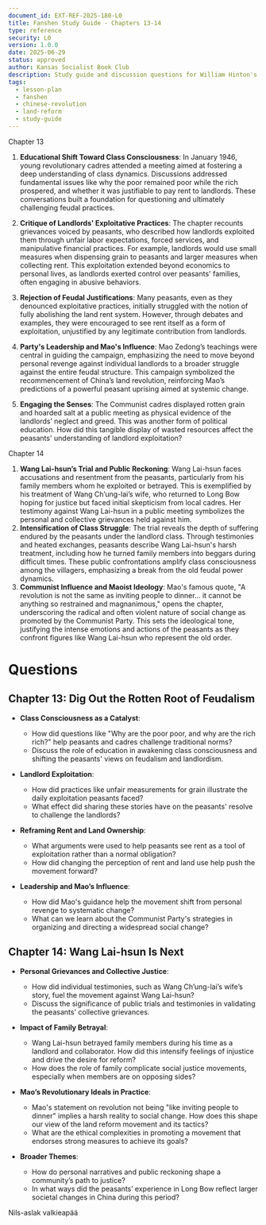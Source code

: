 ```yaml
---
document_id: EXT-REF-2025-180-L0
title: Fanshen Study Guide - Chapters 13-14
type: reference
security: L0
version: 1.0.0
date: 2025-06-29
status: approved
author: Kansas Socialist Book Club
description: Study guide and discussion questions for William Hinton's Fanshen, focusing on class consciousness and land reform
tags:
  - lesson-plan
  - fanshen
  - chinese-revolution
  - land-reform
  - study-guide
---
```


Chapter 13
1. **Educational Shift Toward Class Consciousness**: In January 1946, young revolutionary cadres attended a meeting aimed at fostering a deep understanding of class dynamics. Discussions addressed fundamental issues like why the poor remained poor while the rich prospered, and whether it was justifiable to pay rent to landlords. These conversations built a foundation for questioning and ultimately challenging feudal practices.

2. **Critique of Landlords' Exploitative Practices**: The chapter recounts grievances voiced by peasants, who described how landlords exploited them through unfair labor expectations, forced services, and manipulative financial practices. For example, landlords would use small measures when dispensing grain to peasants and larger measures when collecting rent. This exploitation extended beyond economics to personal lives, as landlords exerted control over peasants' families, often engaging in abusive behaviors.

3. **Rejection of Feudal Justifications**: Many peasants, even as they denounced exploitative practices, initially struggled with the notion of fully abolishing the land rent system. However, through debates and examples, they were encouraged to see rent itself as a form of exploitation, unjustified by any legitimate contribution from landlords.

4. **Party's Leadership and Mao's Influence**: Mao Zedong’s teachings were central in guiding the campaign, emphasizing the need to move beyond personal revenge against individual landlords to a broader struggle against the entire feudal structure. This campaign symbolized the recommencement of China’s land revolution, reinforcing Mao’s predictions of a powerful peasant uprising aimed at systemic change.
   
5. **Engaging the Senses**: The Communist cadres displayed rotten grain and hoarded salt at a public meeting as physical evidence of the landlords’ neglect and greed. This was another form of political education. How did this tangible display of wasted resources affect the peasants' understanding of landlord exploitation?
   
Chapter 14
1. **Wang Lai-hsun’s Trial and Public Reckoning**: Wang Lai-hsun faces accusations and resentment from the peasants, particularly from his family members whom he exploited or betrayed. This is exemplified by his treatment of Wang Ch’ung-lai’s wife, who returned to Long Bow hoping for justice but faced initial skepticism from local cadres. Her testimony against Wang Lai-hsun in a public meeting symbolizes the personal and collective grievances held against him.
2. **Intensification of Class Struggle**: The trial reveals the depth of suffering endured by the peasants under the landlord class. Through testimonies and heated exchanges, peasants describe Wang Lai-hsun's harsh treatment, including how he turned family members into beggars during difficult times. These public confrontations amplify class consciousness among the villagers, emphasizing a break from the old feudal power dynamics.
3. **Communist Influence and Maoist Ideology**: Mao's famous quote, "A revolution is not the same as inviting people to dinner... it cannot be anything so restrained and magnanimous," opens the chapter, underscoring the radical and often violent nature of social change as promoted by the Communist Party. This sets the ideological tone, justifying the intense emotions and actions of the peasants as they confront figures like Wang Lai-hsun who represent the old order.

# Questions
## Chapter 13: Dig Out the Rotten Root of Feudalism

- **Class Consciousness as a Catalyst**:
    
    - How did questions like "Why are the poor poor, and why are the rich rich?" help peasants and cadres challenge traditional norms?
    - Discuss the role of education in awakening class consciousness and shifting the peasants' views on feudalism and landlordism.
- **Landlord Exploitation**:
    
    - How did practices like unfair measurements for grain illustrate the daily exploitation peasants faced?
    - What effect did sharing these stories have on the peasants' resolve to challenge the landlords?
- **Reframing Rent and Land Ownership**:
    
    - What arguments were used to help peasants see rent as a tool of exploitation rather than a normal obligation?
    - How did changing the perception of rent and land use help push the movement forward?
- **Leadership and Mao’s Influence**:
    
    - How did Mao's guidance help the movement shift from personal revenge to systematic change?
    - What can we learn about the Communist Party's strategies in organizing and directing a widespread social change?

## Chapter 14: Wang Lai-hsun Is Next

- **Personal Grievances and Collective Justice**:
    
    - How did individual testimonies, such as Wang Ch’ung-lai’s wife’s story, fuel the movement against Wang Lai-hsun?
    - Discuss the significance of public trials and testimonies in validating the peasants' collective grievances.
- **Impact of Family Betrayal**:
    
    - Wang Lai-hsun betrayed family members during his time as a landlord and collaborator. How did this intensify feelings of injustice and drive the desire for reform?
    - How does the role of family complicate social justice movements, especially when members are on opposing sides?
- **Mao’s Revolutionary Ideals in Practice**:
    
    - Mao's statement on revolution not being "like inviting people to dinner" implies a harsh reality to social change. How does this shape our view of the land reform movement and its tactics?
    - What are the ethical complexities in promoting a movement that endorses strong measures to achieve its goals?
- **Broader Themes**:
    
    - How do personal narratives and public reckoning shape a community’s path to justice?
    - In what ways did the peasants’ experience in Long Bow reflect larger societal changes in China during this period?

Nils-aslak valkieapää